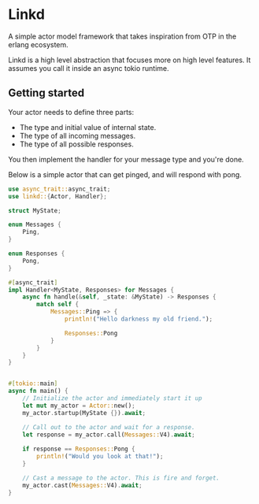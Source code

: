 # Linkd

A simple actor model framework that takes inspiration from OTP in the erlang ecosystem.

Linkd is a high level abstraction that focuses more on high level features. It assumes you call it inside an async tokio runtime.

## Getting started

Your actor needs to define three parts:
- The type and initial value of internal state.
- The type of all incoming messages.
- The type of all possible responses.

You then implement the handler for your message type and you're done.

Below is a simple actor that can get pinged, and will respond with pong.

```rust
use async_trait::async_trait;
use linkd::{Actor, Handler};

struct MyState;

enum Messages {
    Ping,
}

enum Responses {
    Pong,
}

#[async_trait]
impl Handler<MyState, Responses> for Messages {
    async fn handle(&self, _state: &MyState) -> Responses {
        match self {
            Messages::Ping => {
                println!("Hello darkness my old friend.");

                Responses::Pong
            }
        }
    }
}


#[tokio::main]
async fn main() {
    // Initialize the actor and immediately start it up
    let mut my_actor = Actor::new();
    my_actor.startup(MyState {}).await;

    // Call out to the actor and wait for a response.
    let response = my_actor.call(Messages::V4).await;
    
    if response == Responses::Pong {
        println!("Would you look at that!");
    }

    // Cast a message to the actor. This is fire and forget.
    my_actor.cast(Messages::V4).await;
}
```
